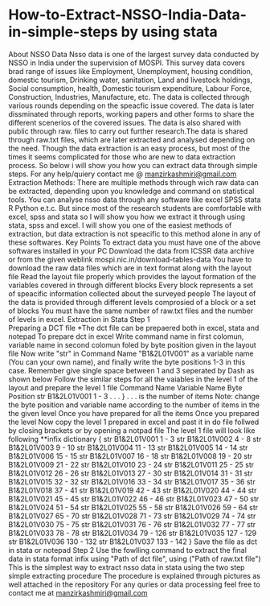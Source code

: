 # How-to-Extract-NSSO-India-Data-in-simple-steps by using stata

About NSSO Data 
Nsso data is one of the largest survey data conducted by NSSO in India under the supervision of MOSPI. This survey data covers brad range of issues like Employment, Unemployment, housing condition, domestic tourism, Drinking water, sanitation, Land and livestock holdings, Social consumption, health, Domestic tourism expenditure, Labour Force, Construction, Industries, Manufacture, etc. The data is collected through various rounds depending on the speacfic issue  covered. The data is later dissminated through reports, working papers and other forms to share the different scenerios of the covered issues. The data is also shared with public through raw. files to carry out further research.The data is shared through raw.txt files, which are later extracted and analysed depending on the need. Though the data extraction is an easy process, but most of the times it seems complicated for those who are new to data extraction process. So below i will show you how you can extract data through simple steps. For any help/quiery contact me @ manzirkashmiri@gmail.com
Extraction Methods:
There are multiple methods through wich raw data can be extracted, depending upon you knowledge  and command on statistical tools. You can analyse nsso data through any software like excel  SPSS stata R Python e.t.c. But since most of the research students are comfortable with excel, spss and stata so I will show you how we extract it through using stata, spss and excel. I will show you one of the easiest methods of extraction, but data extraction is not speacific to this method alone in any of these softwares.
Key Points 
To extract data you must have one of the above softwares installed in your PC
Download the data from ICSSR data archive or from the given weblink mospi.nic.in/download-tables-data 
You have to download the raw data files which are in text format along with the layout file
Read the layout file properly which provides the layout formation of the variables covered in through different blocks
Every block represents a set of speacific information collected about the surveyed people
The layout of the data is provided through different levels comprosied of a block or a set of blocks
You must have the same number of raw.txt files and the number of levels in excel.
Extraction in Stata
Step 1  
Preparing a DCT file
*The dct file can be prepaered both in excel, stata and notepad 
To prepare dct in excel
Write command name in first colomun, variable name in second  colomun foled by byte position given in the layout file 
Now write "str" in Command Name "B1&2L01V001" as a variable name (You can your own name), and finally write the byte positions 1-3 in this case. Remember give single space between 1 and 3 seperated by Dash as shown below
Follow the similar steps for all the vaiables in the level 1 of the layout and prepare the level 1 file 
Command Name  Variable Name   Byte Position
 str          B1&2L01V001    1  -  3
 .
 .
 .
 }
 . . . is the number of items
Note: change the byte position and variable name according to the number of items in the the given level
Once you have prepared for all the items 
Once you prepared the level 
Now copy the level 1 prepared in excel and past it in do file follwed by closing brackets or by opening a notpad file 
The level 1 file will look like following 
**infix dictionary
{
str	B1&2L01V001	1	 -	3
str	B1&2L01V002	4	 -	8
str	B1&2L01V003	9	 -	10
str	B1&2L01V004	11	 -	13
str	B1&2L01V005	14	 -	14
str	B1&2L01V006	15	 -	15
str	B1&2L01V007	16	 -	18
str	B1&2L01V008	19	 -	20
str	B1&2L01V009	21	 -	22
str	B1&2L01V010	23	 -	24
str	B1&2L01V011	25	 -	25
str	B1&2L01V012	26	 -	26
str	B1&2L01V013	27	 -	30
str	B1&2L01V014	31	 -	31
str	B1&2L01V015	32	 -	32
str	B1&2L01V016	33	 -	34
str	B1&2L01V017	35	 -	36
str	B1&2L01V018	37	 -	41
str	B1&2L01V019	42	 -	43
str	B1&2L01V020	44	 -	44
str	B1&2L01V021	45	 -	45
str	B1&2L01V022	46	 -	46
str	B1&2L01V023	47	 -	50
str	B1&2L01V024	51	 -	54
str	B1&2L01V025	55	 -	58
str	B1&2L01V026	59	 -	64
str	B1&2L01V027	65	 -	70
str	B1&2L01V028	71	 -	73
str	B1&2L01V029	74	 -	74
str	B1&2L01V030	75	 -	75
str	B1&2L01V031	76	 -	76
str	B1&2L01V032	77	 -	77
str	B1&2L01V033	78	 -	78
str	B1&2L01V034	79	 -	126
str	B1&2L01V035	127	-	129
str	B1&2L01V036	130	-	132
str	B1&2L01V037	133	-	142
}
 Save the file as dct in stata or notepad
 Step 2 
 Use  the fowlling command to extract the final data in stata format 
 infix using "Path of dct file", using ("Path of raw.txt file")
 This is the simplest way to extract nsso data in stata using the two step simple extracting procedure 
 The procedure is explained through pictures as well attached in the repository 
 For any quries or  data processing feel free to contact me at manzirkashmiri@gmail.com
 
